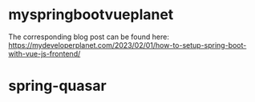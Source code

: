 # myspringbootvueplanet

The corresponding blog post can be found here: https://mydeveloperplanet.com/2023/02/01/how-to-setup-spring-boot-with-vue-js-frontend/
# spring-quasar
